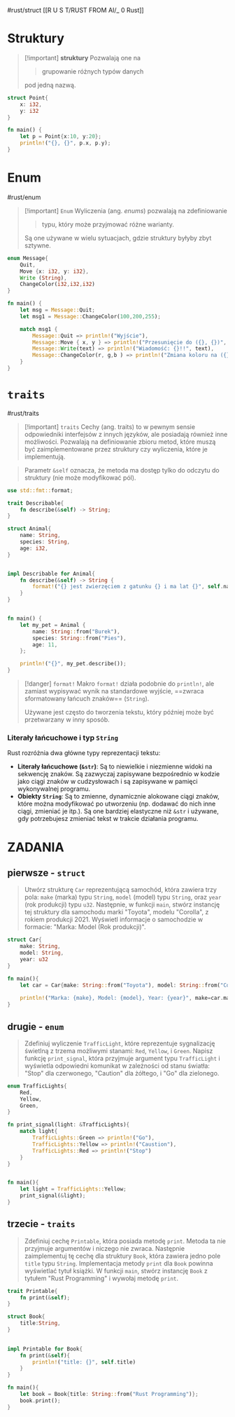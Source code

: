 #rust/struct 
[[R U S T/RUST FROM AI/_ 0 Rust]]
# Struktury

>[!important]  **struktury**
> Pozwalają one na 
> > grupowanie różnych typów danych 
> 
> pod jedną nazwą.


```rust
struct Point{
	x: i32,
	y: i32
}

fn main() {
	let p = Point{x:10, y:20};
	println!("{}, {}", p.x, p.y);
}
```

# Enum
#rust/enum 
>[!important] `Enum`
>Wyliczenia (ang. *enums*) pozwalają na zdefiniowanie
>> typu, który może przyjmować różne warianty. 
> 
>Są one używane w wielu sytuacjach, gdzie struktury byłyby zbyt sztywne.

```rust
enum Message{
	Quit,
	Move {x: i32, y: i32},
	Write (String),
	ChangeColor(i32,i32,i32)
}

fn main() {
	let msg = Message::Quit;
	let msg1 = Message::ChangeColor(100,200,255);

	match msg1 {
		Message::Quit => println!("Wyjście"),
		Message::Move { x, y } => println!("Przesunięcie do ({}, {})", x, y),
		Message::Write(text) => println!("Wiadomość: {}!!", text),
		Message::ChangeColor(r, g,b ) => println!("Zmiana koloru na ({}, {}, {})", r, g, b)
	}
}
```

# `traits`
#rust/traits

>[!important] `traits`
>Cechy (ang. traits) to w pewnym sensie odpowiedniki interfejsów z innych języków, ale posiadają również inne możliwości. Pozwalają na definiowanie zbioru metod, które muszą być zaimplementowane przez struktury czy wyliczenia, które je implementują.

> Parametr `&self` oznacza, że metoda ma dostęp tylko do odczytu do struktury (nie może modyfikować pól).

```rust
use std::fmt::format;

trait Describable{
	fn describe(&self) -> String;
}

struct Animal{
	name: String,
	species: String,
	age: i32,
}


impl Describable for Animal{
	fn describe(&self) -> String {
		format!("{} jest zwierzęciem z gatunku {} i ma lat {}", self.name, self.species, self.age)
	}
}


fn main() {
	let my_pet = Animal {
		name: String::from("Burek"),
		species: String::from("Pies"),
		age: 11,
	};

	println!("{}", my_pet.describe());
}
```

>[!danger] `format!`
> Makro `format!` działa podobnie do `println!`, ale zamiast wypisywać wynik na standardowe wyjście, ==zwraca sformatowany łańcuch znaków== (`String`). 
> 
> Używane jest często do tworzenia tekstu, który później może być przetwarzany w inny sposób.

### Literały łańcuchowe i typ `String`

Rust rozróżnia dwa główne typy reprezentacji tekstu:
- **Literały łańcuchowe (`&str`)**: Są to niewielkie i niezmienne widoki na sekwencję znaków. Są zazwyczaj zapisywane bezpośrednio w kodzie jako ciągi znaków w cudzysłowach i są zapisywane w pamięci wykonywalnej programu.
- **Obiekty `String`**: Są to zmienne, dynamicznie alokowane ciągi znaków, które można modyfikować po utworzeniu (np. dodawać do nich inne ciągi, zmieniać je itp.). Są one bardziej elastyczne niż `&str` i używane, gdy potrzebujesz zmieniać tekst w trakcie działania programu.

# ZADANIA
## pierwsze - `struct`
>Utwórz strukturę `Car` reprezentującą samochód, która zawiera trzy pola: `make` (marka) typu `String`, `model` (model) typu `String`, oraz `year` (rok produkcji) typu `u32`. Następnie, w funkcji `main`, stwórz instancję tej struktury dla samochodu marki "Toyota", modelu "Corolla", z rokiem produkcji 2021. Wyświetl informacje o samochodzie w formacie: "Marka: Model (Rok produkcji)".


```rust
struct Car{
	make: String,
	model: String,
	year: u32
}

fn main(){
	let car = Car{make: String::from("Toyota"), model: String::from("Corolla"), year:2008};
	
	println!("Marka: {make}, Model: {model}, Year: {year}", make=car.make, model=car.model, year=car.year);
}
```

## drugie - `enum`
> Zdefiniuj wyliczenie `TrafficLight`, które reprezentuje sygnalizację świetlną z trzema możliwymi stanami: `Red`, `Yellow`, i `Green`. Napisz funkcję `print_signal`, która przyjmuje argument typu `TrafficLight` i wyświetla odpowiedni komunikat w zależności od stanu światła: "Stop" dla czerwonego, "Caution" dla żółtego, i "Go" dla zielonego.


```rust
enum TrafficLights{
	Red,
	Yellow,
	Green,
}

fn print_signal(light: &TrafficLights){
	match light{
		TrafficLights::Green => println!("Go"),
		TrafficLights::Yellow => println!("Caustion"),
		TrafficLights::Red => println!("Stop")
	}
}


fn main(){
	let light = TrafficLights::Yellow;
	print_signal(&light);
}
```

## trzecie - `traits`
> Zdefiniuj cechę `Printable`, która posiada metodę `print`. Metoda ta nie przyjmuje argumentów i niczego nie zwraca. Następnie zaimplementuj tę cechę dla struktury `Book`, która zawiera jedno pole `title` typu `String`. Implementacja metody `print` dla `Book` powinna wyświetlać tytuł książki. W funkcji `main`, stwórz instancję `Book` z tytułem "Rust Programming" i wywołaj metodę `print`.


```rust
trait Printable{
	fn print(&self);
}

struct Book{
	title:String,
}
 

impl Printable for Book{
	fn print(&self){
		println!("title: {}", self.title)
	}
}

fn main(){
	let book = Book{title: String::from("Rust Programming")};
	book.print();
}
```








